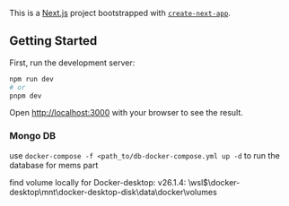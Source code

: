 This is a [Next.js](https://nextjs.org) project bootstrapped with [`create-next-app`](https://nextjs.org/docs/app/api-reference/cli/create-next-app).

## Getting Started

First, run the development server:

```bash
npm run dev
# or
pnpm dev
```

Open [http://localhost:3000](http://localhost:3000) with your browser to see the result.


### Mongo DB
use `docker-compose -f <path_to/db-docker-compose.yml up -d` to run the database for mems part

find volume locally for Docker-desktop:
v26.1.4: \\wsl$\docker-desktop\mnt\docker-desktop-disk\data\docker\volumes

